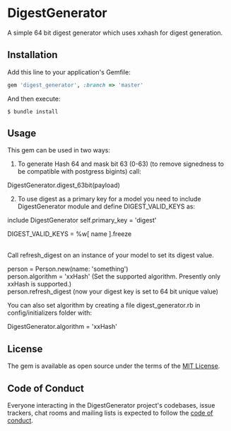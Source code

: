 # DigestGenerator

A simple 64 bit digest generator which uses xxhash for digest generation.

## Installation

Add this line to your application's Gemfile:

```ruby
gem 'digest_generator', :branch => 'master' 
```

And then execute:

    $ bundle install


## Usage

This gem can be used in two ways:

1. To generate Hash 64 and mask bit 63 (0-63) (to remove signedness to be compatible with postgress bigints) call: <br/>

DigestGenerator.digest_63bit(payload) <br/>

2. To use digest as a primary key for a model you need to include DigestGenerator module and define DIGEST_VALID_KEYS as: <br/>

include DigestGenerator
self.primary_key = 'digest'

DIGEST_VALID_KEYS = %w[
    name
  ].freeze

<br/>
Call refresh_digest on an instance of your model to set its digest value. <br/>

person = Person.new(name: 'something') <br/>
person.algorithm = 'xxHash'  (Set the supported algorithm. Presently only xxHash is supported.)<br/>
person.refresh_digest  (now your digest key is set to 64 bit unique value)  <br/>

You can also set algorithm by creating a file digest_generator.rb in config/initializers folder with: <br/>

DigestGenerator.algorithm = 'xxHash'

## License

The gem is available as open source under the terms of the [MIT License](https://opensource.org/licenses/MIT).

## Code of Conduct

Everyone interacting in the DigestGenerator project's codebases, issue trackers, chat rooms and mailing lists is expected to follow the [code of conduct](https://github.com/[USERNAME]/digest_generator/blob/master/CODE_OF_CONDUCT.md).
